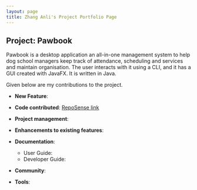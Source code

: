 ```yaml
---
layout: page
title: Zhang Anli's Project Portfolio Page
---
```


## Project: Pawbook

Pawbook is a desktop application an all-in-one management system to help dog school managers keep track of attendance, scheduling and services and maintain organisation. The user interacts with it using a CLI, and it has a GUI created with JavaFX. It is written in Java.

Given below are my contributions to the project.

* **New Feature**:

* **Code contributed**: [RepoSense link](https://nus-cs2103-ay2021s2.github.io/tp-dashboard/?search=&sort=groupTitle&sortWithin=title&since=2021-02-19&timeframe=commit&mergegroup=&groupSelect=groupByRepos&breakdown=false&tabOpen=true&tabType=authorship&tabAuthor=ZhangAnli&tabRepo=AY2021S2-CS2103T-T10-1%2Ftp%5Bmaster%5D&authorshipIsMergeGroup=false&authorshipFileTypes=docs)

* **Project management**:

* **Enhancements to existing features**:

* **Documentation**:
  * User Guide:
  * Developer Guide:

* **Community**:

* **Tools**:
